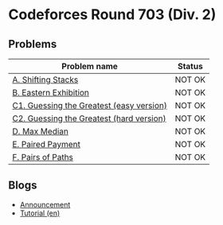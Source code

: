 # Codeforces Round 703 (Div. 2)

## Problems

|Problem name|Status|
|------------|---------|
| [A. Shifting Stacks](problems/A._Shifting_Stacks.md)|NOT OK|
| [B. Eastern Exhibition](problems/B._Eastern_Exhibition.md)|NOT OK|
| [C1. Guessing the Greatest (easy version)](problems/C1._Guessing_the_Greatest_(easy_version).md)|NOT OK|
| [C2. Guessing the Greatest (hard version)](problems/C2._Guessing_the_Greatest_(hard_version).md)|NOT OK|
| [D. Max Median](problems/D._Max_Median.md)|NOT OK|
| [E. Paired Payment](problems/E._Paired_Payment.md)|NOT OK|
| [F. Pairs of Paths](problems/F._Pairs_of_Paths.md)|NOT OK|
## Blogs

- [Announcement](blogs/Announcement.md)
- [Tutorial (en)](blogs/Tutorial_(en).md)
